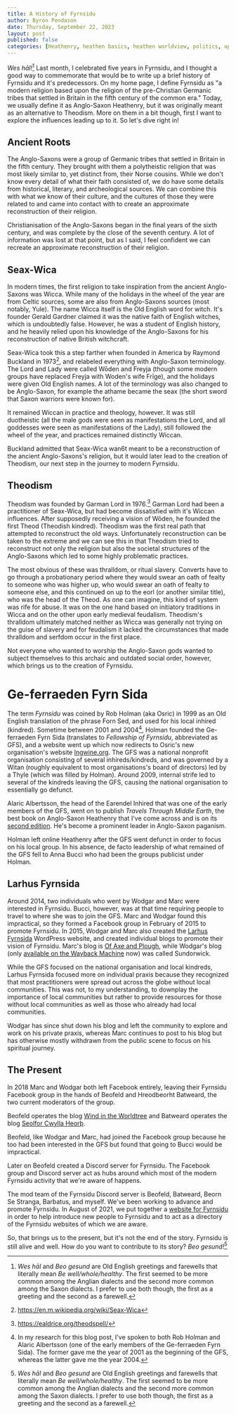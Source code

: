 ```yaml
---
title: A History of Fyrnsidu
author: Byron Pendason
date: Thursday, September 22, 2023
layout: post
published: false
categories: [Heathenry, heathen basics, heathen worldview, politics, updates]
---
```


*Wes hāl!*[^1] Last month, I celebrated five years in Fyrnsidu, and I thought a good way to commemorate that would be to write up a brief history of Fyrnsidu and it's predecessors. On my home page, I define Fyrnsidu as "a modern religion based upon the religion of the pre-Christian Germanic tribes that settled in Britain in the fifth century of the common era." Today, we usually define it as Anglo-Saxon Heathenry, but it was originally meant as an alternative to Theodism. More on them in a bit though, first I want to explore the influences leading up to it. So let's dive right in!

## Ancient Roots

The Anglo-Saxons were a group of Germanic tribes that settled in Britain in the fifth century. They brought with them a polytheistic religion that was most likely similar to, yet distinct from, their Norse cousins. While we don't know every detail of what their faith consisted of, we do have some details from historical, literary, and archeological sources. We can combine this with what we know of their culture, and the cultures of those they were related to and came into contact with to create an approximate reconstruction of their religion.

Christianisation of the Anglo-Saxons began in the final years of the sixth century, and was complete by the close of the seventh century. A lot of information was lost at that point, but as I said, I feel confident we can recreate an approximate reconstruction of their religion.

## Seax-Wica

In modern times, the first religion to take inspiration from the ancient Anglo-Saxons was Wicca. While many of the holidays in the wheel of the year are from Celtic sources, some are also from Anglo-Saxons sources (most notably, Yule). The name Wicca itself is the Old English word for witch. It's founder Gerald Gardner claimed it was the native faith of English witches, which is undoubtedly false. However, he was a student of English history, and he heavily relied upon his knowledge of the Anglo-Saxons for his reconstruction of native British witchcraft.

Seax-Wica took this a step farther when founded in America by Raymond Buckland in 1973[^2], and relabeled everything with Anglo-Saxon terminology. The Lord and Lady were called Wōden and Freyja (though some modern groups have replaced Freyja with Woden's wife Frīge), and the holidays were given Old English names. A lot of the terminology was also changed to be Anglo-Saxon, for example the athame became the seax (the short sword that Saxon warriors were known for).

It remained Wiccan in practice and theology, however. It was still duotheistic (all the male gods were seen as manifestations the Lord, and all goddesses were seen as manifestations of the Lady), still followed the wheel of the year, and practices remained distinctly Wiccan. 

Buckland admitted that Seax-Wica wan6t meant to be a reconstruction of the ancient Anglo-Saxons's religion,  but it would later lead to the creation of Theodism, our next step in the journey to modern Fyrnsidu.

## Theodism

Theodism was founded by Garman Lord in 1976.[^3] Garman Lord had been a practitioner of Seax-Wica, but had become dissatisfied with it's Wiccan influences. After supposedly receiving a vision of Wōden, he founded the first Theod (Theodish kindred). Theodism was the first real path that attempted to reconstruct the old ways. Unfortunately reconstruction can be taken to the extreme and we can see this in that Theodism tried to reconstruct not only the religion but also the societal structures of the Anglo-Saxons which led to some highly problematic practices.

The most obvious of these was thralldom, or ritual slavery. Converts have to go through a probationary period where they would swear an oath of fealty to someone who was higher up, who would swear an oath of fealty to someone else, and this continued on up to the eorl (or another similar title), who was the head of the Theod. As one can imagine, this kind of system was rife for abuse. It was on the one hand based on initiatory traditions in Wicca and on the other upon early medieval feudalism. Theodism's thralldom ultimately matched neither as Wicca was generally not trying on the guise of slavery and for feudalism it lacked the circumstances that made thralldom and serfdom occur in the first place.

Not everyone who wanted to worship the Anglo-Saxon gods wanted to subject themselves to this archaic and outdated social order, however, which brings us to the creation of Fyrnsidu.

# Ge-ferraeden Fyrn Sida

The term *Fyrnsidu* was coined by Rob Holman (aka Osric) in 1999 as an Old English translation of the phrase Forn Sed, and used for his local inhired (kindred). Sometime between 2001 and 2004[^4], Holman founded the Ge-ferraeden Fyrn Sida (translates to *Fellowship of Fyrnsidu*, abbreviated as GFS), and a website went up which now redirects to Osric's new organisation's website [Ingwine.org](https://ingwine.org). The GFS was a national nonprofit organisation consisting of several inhireds/kindreds, and was governed by a Witan (roughly equivalent to most organisations's board of directors) led by a Thyle (which was filled by Holman).  Around 2009, internal strife led to several of the kindreds leaving the GFS, causing the national organisation to essentially go defunct.

Alaric Albertsson, the head of the Earendel Inhired that was one of the early members of the GFS, went on to publish *Travels Through Middle Earth*, the best book on Anglo-Saxon Heathenry that I've come across and is on its [second edition](https://www.crossedcrowbooks.com/shop-crossed-crow-books/p/travels-through-middle-earth-the-path-of-a-saxon-pagan). He's become a prominent leader in Anglo-Saxon paganism.

Holman left online Heathenry after the GFS went defunct in order to focus on his local group. In his absence, de facto leadership of what remained of the GFS fell to Anna Bucci who had been the groups publicist under Holman.

## Larhus Fyrnsida

Around 2014, two individuals who went by Wodgar and Marc were interested in Fyrnsidu. Bucci, however, was at that time requiring people to travel to where she was to join the GFS. Marc and Wodgar found this impractical, so they formed a Facebook group in February of 2015 to promote Fyrnsidu. In 2015, Wodgar and Marc also created the [Larhus Fyrnsida](https://larhusfyrnsida.com/) WordPress website, and created individual blogs to promote their vision of Fyrnsidu. Marc's blog is [Of Axe and Plough](https://axeandplough.com/), while Wodgar's blog (only [available on the Wayback Machine](https://web.archive.org/web/20210416072226/https://sundorwic.wordpress.com/) now) was called Sundorwick.

While the GFS focused on the national organisation and local kindreds, Larhus Fyrnsida focused more on individual praxis because they recognized that most practitioners were spread out across the globe without local communities. This was not, to my understanding, to downplay the importance of local communities but rather to provide resources for those without local communities as well as those who already had local communities.

Wodgar has since shut down his blog and left the community to explore and work on his private praxis, whereas Marc continues to post to his blog but has otherwise mostly withdrawn from the public scene to focus on his spiritual journey.

## The Present

In 2018 Marc and Wodgar both left Facebook entirely, leaving their Fyrnsidu Facebook group in the hands of Beofeld and Hreodbeorht Batweard, the two current moderators of the group.

Beofeld operates the blog [Wind in the Worldtree](windintheworldtree.wordpress.com/) and Batweard operates the blog [Seolfor Cwylla Heorþ](https://seolforcwyllaheorth.wordpress.com/).

Beofeld, like Wodgar and Marc, had joined the Facebook group because he too had been interested in the GFS but found that going to Bucci would be impractical. 

Later on Beofeld created a Discord server for Fyrnsidu. The Facebook group and Discord server act as hubs around which most of the modern Fyrnsidu activity that we're aware of happens.

The mod team of the Fyrnsidu Discord server is Beofeld, Batweard, Beorn Se Stranga, Barbatus, and myself. We've been working to advance and promote Fyrnsidu. In August of 2021, we put together a [website for Fyrnsidu](https://furnsidu.faith) in order to help introduce new people to Fyrnsidu and to act as a directory of the Fyrnsidu websites of which we are aware.

So, that brings us to the present, but it's not the end of the story. Fyrnsidu is still alive and well. How do you want to contribute to its story? *Beo gesund!*[^1]

[^1]: *Wes hāl* and *Beo gesund* are Old English greetings and farewells that literally mean *Be well/whole/healthy*. The first seemed to be more common among the Anglian dialects and the second more common among the Saxon dialects. I prefer to use both though, the first as a greeting and the second as a farewell.

[^2]: https://en.m.wikipedia.org/wiki/Seax-Wica

[^3]: https://ealdrice.org/theodspell/

[^4]: In my research for this blog post, I've spoken to both Rob Holman and Alaric Albertsson (one of the early members of the Ge-ferraeden Fyrn Sida). The former gave me the year of 2001 as the beginning of the GFS, whereas the latter gave me the year 2004.
